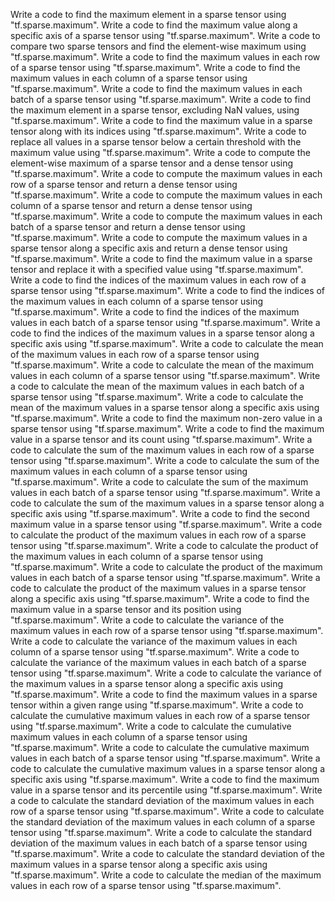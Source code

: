 Write a code to find the maximum element in a sparse tensor using "tf.sparse.maximum".
Write a code to find the maximum value along a specific axis of a sparse tensor using "tf.sparse.maximum".
Write a code to compare two sparse tensors and find the element-wise maximum using "tf.sparse.maximum".
Write a code to find the maximum values in each row of a sparse tensor using "tf.sparse.maximum".
Write a code to find the maximum values in each column of a sparse tensor using "tf.sparse.maximum".
Write a code to find the maximum values in each batch of a sparse tensor using "tf.sparse.maximum".
Write a code to find the maximum element in a sparse tensor, excluding NaN values, using "tf.sparse.maximum".
Write a code to find the maximum value in a sparse tensor along with its indices using "tf.sparse.maximum".
Write a code to replace all values in a sparse tensor below a certain threshold with the maximum value using "tf.sparse.maximum".
Write a code to compute the element-wise maximum of a sparse tensor and a dense tensor using "tf.sparse.maximum".
Write a code to compute the maximum values in each row of a sparse tensor and return a dense tensor using "tf.sparse.maximum".
Write a code to compute the maximum values in each column of a sparse tensor and return a dense tensor using "tf.sparse.maximum".
Write a code to compute the maximum values in each batch of a sparse tensor and return a dense tensor using "tf.sparse.maximum".
Write a code to compute the maximum values in a sparse tensor along a specific axis and return a dense tensor using "tf.sparse.maximum".
Write a code to find the maximum value in a sparse tensor and replace it with a specified value using "tf.sparse.maximum".
Write a code to find the indices of the maximum values in each row of a sparse tensor using "tf.sparse.maximum".
Write a code to find the indices of the maximum values in each column of a sparse tensor using "tf.sparse.maximum".
Write a code to find the indices of the maximum values in each batch of a sparse tensor using "tf.sparse.maximum".
Write a code to find the indices of the maximum values in a sparse tensor along a specific axis using "tf.sparse.maximum".
Write a code to calculate the mean of the maximum values in each row of a sparse tensor using "tf.sparse.maximum".
Write a code to calculate the mean of the maximum values in each column of a sparse tensor using "tf.sparse.maximum".
Write a code to calculate the mean of the maximum values in each batch of a sparse tensor using "tf.sparse.maximum".
Write a code to calculate the mean of the maximum values in a sparse tensor along a specific axis using "tf.sparse.maximum".
Write a code to find the maximum non-zero value in a sparse tensor using "tf.sparse.maximum".
Write a code to find the maximum value in a sparse tensor and its count using "tf.sparse.maximum".
Write a code to calculate the sum of the maximum values in each row of a sparse tensor using "tf.sparse.maximum".
Write a code to calculate the sum of the maximum values in each column of a sparse tensor using "tf.sparse.maximum".
Write a code to calculate the sum of the maximum values in each batch of a sparse tensor using "tf.sparse.maximum".
Write a code to calculate the sum of the maximum values in a sparse tensor along a specific axis using "tf.sparse.maximum".
Write a code to find the second maximum value in a sparse tensor using "tf.sparse.maximum".
Write a code to calculate the product of the maximum values in each row of a sparse tensor using "tf.sparse.maximum".
Write a code to calculate the product of the maximum values in each column of a sparse tensor using "tf.sparse.maximum".
Write a code to calculate the product of the maximum values in each batch of a sparse tensor using "tf.sparse.maximum".
Write a code to calculate the product of the maximum values in a sparse tensor along a specific axis using "tf.sparse.maximum".
Write a code to find the maximum value in a sparse tensor and its position using "tf.sparse.maximum".
Write a code to calculate the variance of the maximum values in each row of a sparse tensor using "tf.sparse.maximum".
Write a code to calculate the variance of the maximum values in each column of a sparse tensor using "tf.sparse.maximum".
Write a code to calculate the variance of the maximum values in each batch of a sparse tensor using "tf.sparse.maximum".
Write a code to calculate the variance of the maximum values in a sparse tensor along a specific axis using "tf.sparse.maximum".
Write a code to find the maximum values in a sparse tensor within a given range using "tf.sparse.maximum".
Write a code to calculate the cumulative maximum values in each row of a sparse tensor using "tf.sparse.maximum".
Write a code to calculate the cumulative maximum values in each column of a sparse tensor using "tf.sparse.maximum".
Write a code to calculate the cumulative maximum values in each batch of a sparse tensor using "tf.sparse.maximum".
Write a code to calculate the cumulative maximum values in a sparse tensor along a specific axis using "tf.sparse.maximum".
Write a code to find the maximum value in a sparse tensor and its percentile using "tf.sparse.maximum".
Write a code to calculate the standard deviation of the maximum values in each row of a sparse tensor using "tf.sparse.maximum".
Write a code to calculate the standard deviation of the maximum values in each column of a sparse tensor using "tf.sparse.maximum".
Write a code to calculate the standard deviation of the maximum values in each batch of a sparse tensor using "tf.sparse.maximum".
Write a code to calculate the standard deviation of the maximum values in a sparse tensor along a specific axis using "tf.sparse.maximum".
Write a code to calculate the median of the maximum values in each row of a sparse tensor using "tf.sparse.maximum".